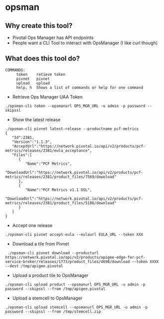 # opsman

## Why create this tool?

* Pivotal Ops Manager has API endpoints
* People want a CLI Tool to interact with OpsManager (I like curl though)

## What does this tool do?

```
COMMANDS:
     token    retieve token
     pivnet   pivnet
     upload   upload
     help, h  Shows a list of commands or help for one command
```

* Retrieve Ops Manager UAA Token

```
./opsman-cli token --opsmanurl OPS_MGR_URL -u admin -p password --skipssl
```
* Show the latest release

```
./opsman-cli pivnet latest-release --productname pcf-metrics
{  
   "Id":2381,
   "Version":"1.1.3",
   "AcceptUrl":"https://network.pivotal.io/api/v2/products/pcf-metrics/releases/2381/eula_acceptance",
   "Files":[  
      {  
         "Name":"PCF Metrics",
         "DownloadUrl":"https://network.pivotal.io/api/v2/products/pcf-metrics/releases/2381/product_files/7569/download"
      },
      {  
         "Name":"PCF Metrics v1.1 OSL",
         "DownloadUrl":"https://network.pivotal.io/api/v2/products/pcf-metrics/releases/2381/product_files/5186/download"
      }
   ]
}
```

* Accept one release

```
./opsman-cli pivnet accept-eula --eulaurl EULA_URL --token XXX
```
* Download a tile from Pivnet

```
 ./opsman-cli pivnet download --producturl https://network.pivotal.io/api/v2/products/apigee-edge-for-pcf-service-broker/releases/1773/product_files/4698/download --token XXXX --dest /tmp/apigee.pivotal
```

* Upload a product tile to OpsManager

```
./opsman-cli upload product --opsmanurl OPS_MGR_URL -u admin -p password --skipssl --from /tmp/apigee.pivotal
```

* Upload a stemcell to OpsManager

```
./opsman-cli upload stemcell --opsmanurl OPS_MGR_URL -u admin -p password --skipssl --from /tmp/stemcell.zip
```
